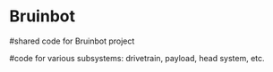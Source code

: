 # Bruinbot
#shared code for Bruinbot project

#code for various subsystems: drivetrain, payload, head system, etc.
